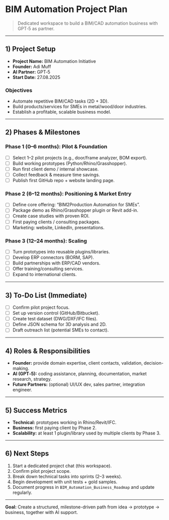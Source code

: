 # BIM Automation Project Plan

> Dedicated workspace to build a BIM/CAD automation business with GPT‑5 as partner.

---

## 1) Project Setup
- **Project Name:** BIM Automation Initiative
- **Founder:** Adi Muff
- **AI Partner:** GPT‑5
- **Start Date:** 27.08.2025

### Objectives
- Automate repetitive BIM/CAD tasks (2D + 3D).  
- Build products/services for SMEs in metal/wood/door industries.  
- Establish a profitable, scalable business model.  

---

## 2) Phases & Milestones

### Phase 1 (0–6 months): Pilot & Foundation
- [ ] Select 1–2 pilot projects (e.g., door/frame analyzer, BOM export).  
- [ ] Build working prototypes (Python/Rhino/Grasshopper).  
- [ ] Run first client demo / internal showcase.  
- [ ] Collect feedback & measure time savings.  
- [ ] Publish first GitHub repo + website landing page.  

### Phase 2 (6–12 months): Positioning & Market Entry
- [ ] Define core offering: “BIM2Production Automation for SMEs”.  
- [ ] Package demo as Rhino/Grasshopper plugin or Revit add-in.  
- [ ] Create case studies with proven ROI.  
- [ ] First paying clients / consulting packages.  
- [ ] Marketing: website, LinkedIn, presentations.  

### Phase 3 (12–24 months): Scaling
- [ ] Turn prototypes into reusable plugins/libraries.  
- [ ] Develop ERP connectors (BORM, SAP).  
- [ ] Build partnerships with ERP/CAD vendors.  
- [ ] Offer training/consulting services.  
- [ ] Expand to international clients.  

---

## 3) To‑Do List (Immediate)
- [ ] Confirm pilot project focus.  
- [ ] Set up version control (GitHub/Bitbucket).  
- [ ] Create test dataset (DWG/DXF/IFC files).  
- [ ] Define JSON schema for 3D analysis and 2D.  
- [ ] Draft outreach list (potential SMEs to contact).  

---

## 4) Roles & Responsibilities
- **Founder:** provide domain expertise, client contacts, validation, decision-making.  
- **AI (GPT‑5):** coding assistance, planning, documentation, market research, strategy.  
- **Future Partners:** (optional) UI/UX dev, sales partner, integration engineer.  

---

## 5) Success Metrics
- **Technical:** prototypes working in Rhino/Revit/IFC.  
- **Business:** first paying client by Phase 2.  
- **Scalability:** at least 1 plugin/library used by multiple clients by Phase 3.  

---

## 6) Next Steps
1. Start a dedicated project chat (this workspace).  
2. Confirm pilot project scope.  
3. Break down technical tasks into sprints (2–3 weeks).  
4. Begin development with unit tests + gold samples.  
5. Document progress in `BIM_Automation_Business_Roadmap` and update regularly.  

---

**Goal:** Create a structured, milestone-driven path from idea → prototype → business, together with AI support.


